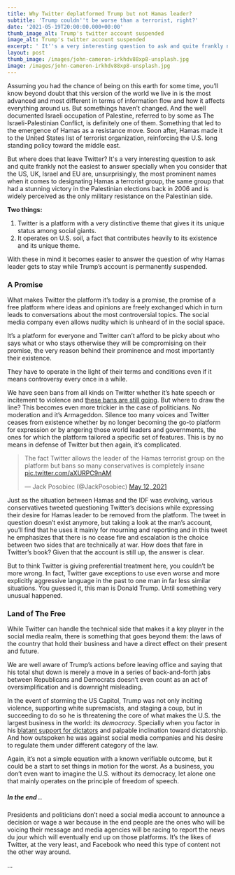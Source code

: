 ```yaml
---
title: Why Twitter deplatformed Trump but not Hamas leader?
subtitle: 'Trump couldn''t be worse than a terrorist, right?'
date: '2021-05-19T20:00:00.000+00:00'
thumb_image_alt: Trump's twitter account suspended
image_alt: Trump's twitter account suspended
excerpt: ' It''s a very interesting question to ask and quite frankly not the easiest to answer.'
layout: post
thumb_image: /images/john-cameron-irkhdv88xp8-unsplash.jpg
image: /images/john-cameron-irkhdv88xp8-unsplash.jpg
---
```

Assuming you had the chance of being on this earth for some time, you’ll know beyond doubt that this version of the world we live in is the most advanced and most different in terms of information flow and how it affects everything around us. But somethings haven’t changed. And the well documented Israeli occupation of Palestine, referred to by some as The Israeli-Palestinian Conflict, is definitely one of them. Something that led to the emergence of Hamas as a resistance move. Soon after, Hamas made it to the United States list of terrorist organization, reinforcing the U.S. long standing policy toward the middle east.

But where does that leave Twitter? It's a very interesting question to ask and quite frankly not the easiest to answer specially when you consider that the US, UK, Israel and EU are, unsurprisingly, the most prominent names when it comes to designating Hamas a terrorist group, the same group that had a stunning victory in the Palestinian elections back in 2006 and is widely perceived as the only military resistance on the Palestinian side.

**Two things:**

1.  Twitter is a platform with a very distinctive theme that gives it its unique status among social giants.
2.  It operates on U.S. soil, a fact that contributes heavily to its existence and its unique theme.

With these in mind it becomes easier to answer the question of why Hamas leader gets to stay while Trump’s account is permanently suspended.

### **A Promise**

What makes Twitter the platform it’s today is a promise, the promise of a free platform where ideas and opinions are freely exchanged which in turn leads to conversations about the most controversial topics. The social media company even allows nudity which is unheard of in the social space.

It’s a platform for everyone and Twitter can’t afford to be picky about who says what or who stays otherwise they will be compromising on their promise, the very reason behind their prominence and most importantly their existence.

They have to operate in the light of their terms and conditions even if it means controversy every once in a while.

We have seen bans from all kinds on Twitter whether it’s hate speech or incitement to violence and [these bans are still going](https://www.reuters.com/world/india/twitter-bans-indian-actress-violating-hate-abuse-rules-2021-05-04/). But where to draw the line? This becomes even more trickier in the case of politicians. No moderation and it’s Armageddon. Silence too many voices and Twitter ceases from existence whether by no longer becoming the go-to platform for expression or by angering those world leaders and governments, the ones for which the platform tailored a specific set of features. This is by no means in defense of Twitter but then again, it’s complicated.

<blockquote class="twitter-tweet"><p lang="en" dir="ltr">The fact Twitter allows the leader of the Hamas terrorist group on the platform but bans so many conservatives is completely insane <a href="https://t.co/aXURPC9nAM">pic.twitter.com/aXURPC9nAM</a></p>— Jack Posobiec (@JackPosobiec) <a href="https://twitter.com/JackPosobiec/status/1392628566915944448?ref_src=twsrc%5Etfw">May 12, 2021</a></blockquote> <script async src="https://platform.twitter.com/widgets.js" charset="utf-8"></script>

Just as the situation between Hamas and the IDF was evolving, various conservatives tweeted questioning Twitter’s decisions while expressing their desire for Hamas leader to be removed from the platform. The tweet in question doesn’t exist anymore, but taking a look at the man’s account, you’ll find that he uses it mainly for mourning and reporting and in this tweet he emphasizes that there is no cease fire and escalation is the choice between two sides that are technically at war. How does that fare in Twitter’s book? Given that the account is still up, the answer is clear.

But to think Twitter is giving preferential treatment here, you couldn’t be more wrong. In fact, Twitter gave exceptions to use even worse and more explicitly aggressive language in the past to one man in far less similar situations. You guessed it, this man is Donald Trump. Until something very unusual happened.

### **Land of The Free**

While Twitter can handle the technical side that makes it a key player in the social media realm, there is something that goes beyond them: the laws of the country that hold their business and have a direct effect on their present and future.

We are well aware of Trump’s actions before leaving office and saying that his total shut down is merely a move in a series of back-and-forth jabs between Republicans and Democrats doesn’t even count as an act of oversimplification and is downright misleading.

In the event of storming the US Capitol, Trump was not only inciting violence, supporting white supremacists, and staging a coup, but in succeeding to do so he is threatening the core of what makes the U.S. the largest business in the world: its *democracy*. Specially when you factor in his [blatant support for dictators](https://www.rollingstone.com/politics/politics-news/trump-wheres-my-favorite-dictator-884509/) and palpable inclination toward dictatorship. And how outspoken he was against social media companies and his desire to regulate them under different category of the law.

Again, it’s not a simple equation with a known verifiable outcome, but it could be a start to set things in motion for the worst. As a business, you don’t even want to imagine the U.S. without its democracy, let alone one that mainly operates on the principle of freedom of speech.

##### **In the end ..**

Presidents and politicians don’t need a social media account to announce a decision or wage a war because in the end people are the ones who will be voicing their message and media agencies will be racing to report the news du jour which will eventually end up on those platforms. It’s the likes of Twitter, at the very least, and Facebook who need this type of content not the other way around.

...